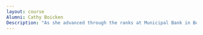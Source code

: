 ```yaml
---
layout: course
Alumni: Cathy Boicken
Description: "As she advanced through the ranks at Municipal Bank in Bourbonnais, Cathy also completed a KCC degree. Today, she is president of the bank and an active community volunteer. She also currently serves on the KCC Board of Trustees."
---
```

